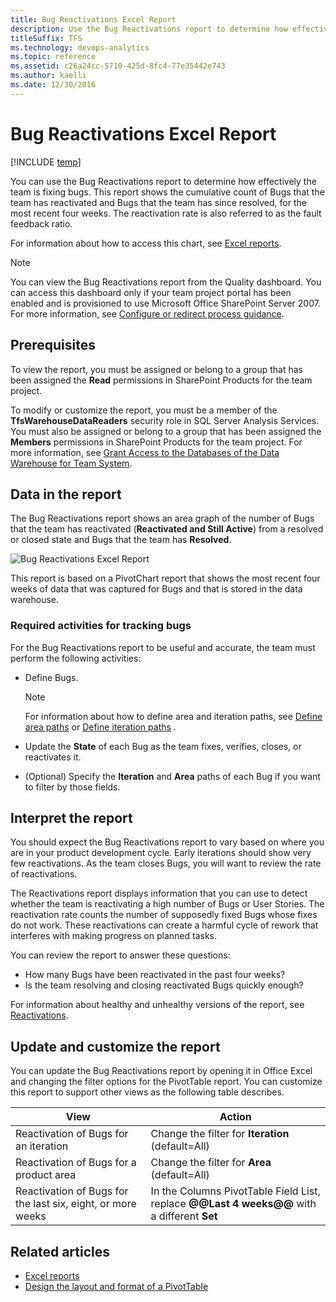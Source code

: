 ```yaml
---
title: Bug Reactivations Excel Report  
description: Use the Bug Reactivations report to determine how effectively the team is fixing bugs - Team Foundation Server  
titleSuffix: TFS
ms.technology: devops-analytics
ms.topic: reference
ms.assetid: c26a24cc-5710-425d-8fc4-77e35442e743
ms.author: kaelli
ms.date: 12/30/2016
---
```


# Bug Reactivations Excel Report

[!INCLUDE [temp](../includes/tfs-sharepoint-version.md)]

You can use the Bug Reactivations report to determine how effectively the team is fixing bugs. This report shows the cumulative count of Bugs that the team has reactivated and Bugs that the team has since resolved, for the most recent four weeks. The reactivation rate is also referred to as the fault feedback ratio.

For information about how to access this chart, see [Excel reports](excel-reports.md).

> [!NOTE]
> You can view the Bug Reactivations report from the Quality dashboard. You can access this dashboard only if your team project portal has been enabled and is provisioned to use Microsoft Office SharePoint Server 2007. For more information, see [Configure or redirect process guidance](../../project/configure-or-redirect-process-guidance.md).

## Prerequisites

To view the report, you must be assigned or belong to a group that has been assigned the **Read** permissions in SharePoint Products for the team project.

To modify or customize the report, you must be a member of the **TfsWarehouseDataReaders** security role in SQL Server Analysis Services. You must also be assigned or belong to a group that has been assigned the **Members** permissions in SharePoint Products for the team project. For more information, see [Grant Access to the Databases of the Data Warehouse for Team System](../admin/grant-permissions-to-reports.md).

<a name="Data"></a>

## Data in the report

The Bug Reactivations report shows an area graph of the number of Bugs that the team has reactivated (**Reactivated and Still Active**) from a resolved or closed state and Bugs that the team has **Resolved**.

![Bug Reactivations Excel Report](media/procguid_agileexr.png "ProcGuid_AgileExR")

This report is based on a PivotChart report that shows the most recent four weeks of data that was captured for Bugs and that is stored in the data warehouse.

### Required activities for tracking bugs

For the Bug Reactivations report to be useful and accurate, the team must perform the following activities:

- Define Bugs.

  > [!NOTE]
  > For information about how to define area and iteration paths, see [Define area paths](../../organizations/settings/set-area-paths.md) or [Define iteration paths](../../organizations/settings/set-iteration-paths-sprints.md) .

- Update the **State** of each Bug as the team fixes, verifies, closes, or reactivates it.
- (Optional) Specify the **Iteration** and **Area** paths of each Bug if you want to filter by those fields.

<a name="Interpreting"></a>

## Interpret the report

You should expect the Bug Reactivations report to vary based on where you are in your product development cycle. Early iterations should show very few reactivations. As the team closes Bugs, you will want to review the rate of reactivations.

The Reactivations report displays information that you can use to detect whether the team is reactivating a high number of Bugs or User Stories. The reactivation rate counts the number of supposedly fixed Bugs whose fixes do not work. These reactivations can create a harmful cycle of rework that interferes with making progress on planned tasks.

You can review the report to answer these questions:

- How many Bugs have been reactivated in the past four weeks?
- Is the team resolving and closing reactivated Bugs quickly enough?

For information about healthy and unhealthy versions of the report, see [Reactivations](../sql-reports/reactivations-report.md).

<a name="Updating"></a>

## Update and customize the report

You can update the Bug Reactivations report by opening it in Office Excel and changing the filter options for the PivotTable report. You can customize this report to support other views as the following table describes.

| View                                                        | Action                                                                                      |
| ----------------------------------------------------------- | ------------------------------------------------------------------------------------------- |
| Reactivation of Bugs for an iteration                       | Change the filter for **Iteration** (default=All)                                           |
| Reactivation of Bugs for a product area                     | Change the filter for **Area** (default=All)                                                |
| Reactivation of Bugs for the last six, eight, or more weeks | In the Columns PivotTable Field List, replace **@@Last 4 weeks@@** with a different **Set** |

## Related articles

- [Excel reports](excel-reports.md)
- [Design the layout and format of a PivotTable](https://support.office.com/article/design-the-layout-and-format-of-a-pivottable-a9600265-95bf-4900-868e-641133c05a80)
